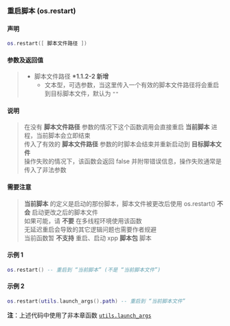 ### 重启脚本 (**os\.restart**)


#### 声明
```lua
os.restart([ 脚本文件路径 ])
```


#### 参数及返回值
> - 脚本文件路径 **\*1\.1\.2\-2 新增**
>   - 文本型，可选参数，当这里传入一个有效的脚本文件路径将会重启到目标脚本文件，默认为 `""`


#### 说明
> 在没有 **脚本文件路径** 参数的情况下这个函数调用会直接重启 **当前脚本** 进程，当前脚本会立即结束  
> 传入了有效的 **脚本文件路径** 参数的时脚本会结束并重新启动到 **目标脚本文件**  
> 操作失败的情况下，该函数会返回 false 并附带错误信息，操作失败通常是传入了非法参数  


#### 需要注意  
> **当前脚本** 的定义是启动的那份脚本，脚本文件被更改后使用 os\.restart\(\) **不会** 启动更改之后的脚本文件  
> 如果可能，请 **不要** 在多线程环境使用该函数  
> 无延迟重启会导致的其它逻辑问题也需要作者规避  
> 当前函数暂 **不支持** 重启、启动 xpp **脚本包** 脚本  


#### 示例 1  
```lua
os.restart() -- 重启到 “当前脚本” (不是 “当前脚本文件”) 
```


#### 示例 2  
```lua
os.restart(utils.launch_args().path) -- 重启到 “当前脚本文件”
```
**注**：上述代码中使用了非本章函数 [`utils.launch_args`](/Handbook/utils/utils.launch_args.md)

